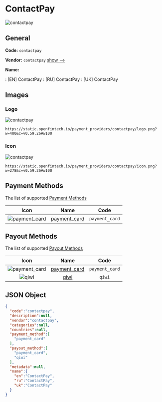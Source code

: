 
# ContactPay 
![contactpay](https://static.openfintech.io/payment_providers/contactpay/logo.png?w=400&c=v0.59.26#w100)  

## General 
 
**Code:** `contactpay` 
 
**Vendor:** `contactpay` [show -->](/vendors/contactpay/) 
 
**Name:** 
 
:	[EN] ContactPay 
:	[RU] ContactPay 
:	[UK] ContactPay 
 

## Images 

### Logo 
 
![contactpay](https://static.openfintech.io/payment_providers/contactpay/logo.png?w=400&c=v0.59.26#w100)  

```
https://static.openfintech.io/payment_providers/contactpay/logo.png?w=400&c=v0.59.26#w100
```  

### Icon 
 
![contactpay](https://static.openfintech.io/payment_providers/contactpay/icon.png?w=278&c=v0.59.26#w100)  

```
https://static.openfintech.io/payment_providers/contactpay/icon.png?w=278&c=v0.59.26#w100
```  

## Payment Methods 
 
The list of supported [Payment Methods](/payment-methods/) 

|Icon|Name|Code| 
|:---:|:---:|:---:| 
|![payment_card](https://static.openfintech.io/payment_methods/payment_card/icon.svg?w=278&c=v0.59.26#w100) |[payment_card](/payment-methods/payment_card/)|`payment_card`| 
 

## Payout Methods 
 
The list of supported [Payout Methods](/payout-methods/) 

|Icon|Name|Code| 
|:---:|:---:|:---:| 
|![payment_card](https://static.openfintech.io/payout_methods/payment_card/icon.svg?w=278&c=v0.59.26#w40) |[payment_card](payout-methodspayment_card/)|`payment_card`| 
|![qiwi](https://static.openfintech.io/payout_methods/qiwi/icon.svg?w=278&c=v0.59.26#w40) |[qiwi](payout-methodsqiwi/)|`qiwi`| 
 

## JSON Object 

```json
{
  "code":"contactpay",
  "description":null,
  "vendor":"contactpay",
  "categories":null,
  "countries":null,
  "payment_method":[
    "payment_card"
  ],
  "payout_method":[
    "payment_card",
    "qiwi"
  ],
  "metadata":null,
  "name":{
    "en":"ContactPay",
    "ru":"ContactPay",
    "uk":"ContactPay"
  }
}
```  
